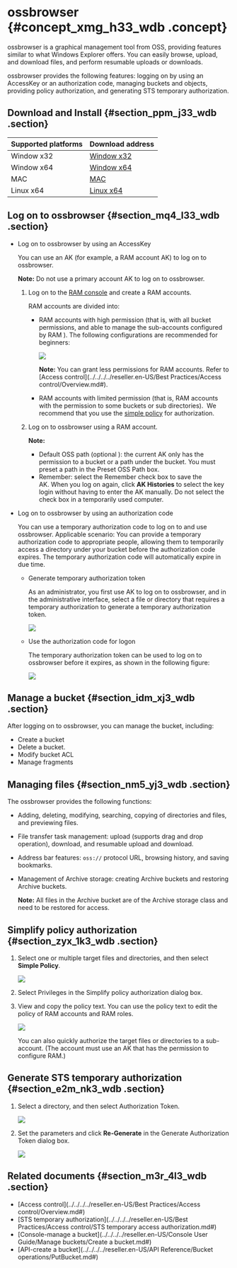 # ossbrowser {#concept_xmg_h33_wdb .concept}

ossbrowser is a graphical management tool from OSS, providing features similar to what Windows Explorer offers. You can easily browse, upload, and download files, and perform resumable uploads or downloads.

ossbrowser provides the following features: logging on by using an AccessKey or an authorization code, managing buckets and objects, providing policy authorization, and generating STS temporary authorization.

## Download and Install {#section_ppm_j33_wdb .section}

|Supported platforms|Download address|
|:------------------|:---------------|
|Window x32|[Window x32](https://github.com/aliyun/oss-browser/blob/master/all-releases.md)|
|Window x64|[Window x64](https://github.com/aliyun/oss-browser/blob/master/all-releases.md)|
|MAC|[MAC](https://github.com/aliyun/oss-browser/blob/master/all-releases.md)|
|Linux x64|[Linux x64](https://github.com/aliyun/oss-browser/blob/master/all-releases.md)|

## Log on to ossbrowser {#section_mq4_l33_wdb .section}

-   Log on to ossbrowser by using an AccessKey

    You can use an AK \(for example, a RAM account AK\) to log on to ossbrowser.

    **Note:** Do not use a primary account AK to log on to ossbrowser.

    1.  Log on to the [RAM console](https://ram.console.aliyun.com/) and create a RAM accounts.

        RAM accounts are divided into:

        -   RAM accounts with high permission \(that is, with all bucket permissions, and able to manage the sub-accounts configured by RAM \). The following configurations are recommended for beginners:

            ![](http://static-aliyun-doc.oss-cn-hangzhou.aliyuncs.com/assets/img/4906/15416528016324_en-US.png)

            **Note:** You can grant less permissions for RAM accounts. Refer to [Access control](../../../../reseller.en-US/Best Practices/Access control/Overview.md#).

        -   RAM accounts with limited permission \(that is, RAM accounts with the permission to some buckets or sub directories\).  We recommend that you use the [simple policy](#section_zyx_1k3_wdb) for authorization.
    2.  Log on to ossbrowser using a RAM account.

        **Note:** 

        -   Default OSS path \(optional \): the current AK only has the permission to a bucket or a path under the bucket. You must preset a path in the Preset OSS Path box.
        -   Remember: select the Remember check box to save the AK. When you log on again, click **AK Histories** to select the key login without having to enter the AK manually. Do not select the check box in a temporarily used computer.
-   Log on to ossbrowser by using an authorization code

    You can use a temporary authorization code to log on to and use ossbrowser. Applicable scenario: You can provide a temporary authorization code to appropriate people, allowing them to temporarily access a directory under your bucket before the authorization code expires. The temporary authorization code will automatically expire in due time.

    -   Generate temporary authorization token

        As an administrator, you first use AK to log on to ossbrowser, and in the administrative interface, select a file or directory that requires a temporary authorization to generate a temporary authorization token.

        ![](http://static-aliyun-doc.oss-cn-hangzhou.aliyuncs.com/assets/img/4906/15416528016326_en-US.png)

    -   Use the authorization code for logon

        The temporary authorization token can be used to log on to ossbrowser before it expires, as shown in the following figure:

        ![](http://static-aliyun-doc.oss-cn-hangzhou.aliyuncs.com/assets/img/4906/15416528016327_en-US.png)


## Manage a bucket {#section_idm_xj3_wdb .section}

After logging on to ossbrowser, you can manage the bucket, including:

-   Create a bucket
-   Delete a bucket.
-   Modify bucket ACL
-   Manage fragments

## Managing files {#section_nm5_yj3_wdb .section}

The ossbrowser provides the following functions:

-   Adding, deleting, modifying, searching, copying of directories and files, and previewing files.

-   File transfer task management: upload \(supports drag and drop operation\), download, and resumable upload and download.

-   Address bar features: `oss://` protocol URL, browsing history, and saving bookmarks.

-   Management of Archive storage: creating Archive buckets and restoring Archive buckets.

    **Note:** All files in the Archive bucket are of the Archive storage class and need to be restored for access.


## Simplify policy authorization {#section_zyx_1k3_wdb .section}

1.  Select one or multiple target files and directories, and then select **Simple Policy**.

    ![](http://static-aliyun-doc.oss-cn-hangzhou.aliyuncs.com/assets/img/4906/15416528026328_en-US.png)

2.  Select Privileges in the Simplify policy authorization dialog box.
3.  View and copy the policy text. You can use the policy text to edit the policy of RAM accounts and RAM roles.

    ![](http://static-aliyun-doc.oss-cn-hangzhou.aliyuncs.com/assets/img/4906/15416528026329_en-US.png)

    You can also quickly authorize the target files or directories to a sub-account. \(The account must use an AK that has the permission to configure RAM.\)


## Generate STS temporary authorization {#section_e2m_nk3_wdb .section}

1.  Select a directory, and then select Authorization Token.

    ![](http://static-aliyun-doc.oss-cn-hangzhou.aliyuncs.com/assets/img/4906/15416528026331_en-US.png)

2.  Set the parameters and click **Re-Generate** in the Generate Authorization Token dialog box.

    ![](http://static-aliyun-doc.oss-cn-hangzhou.aliyuncs.com/assets/img/4906/15416528026333_en-US.png)


## Related documents {#section_m3r_4l3_wdb .section}

-   [Access control](../../../../reseller.en-US/Best Practices/Access control/Overview.md#)
-   [STS temporary authorization](../../../../reseller.en-US/Best Practices/Access control/STS temporary access authorization.md#)
-   [Console-manage a bucket](../../../../reseller.en-US/Console User Guide/Manage buckets/Create a bucket.md#)
-   [API-create a bucket](../../../../reseller.en-US/API Reference/Bucket operations/PutBucket.md#)

